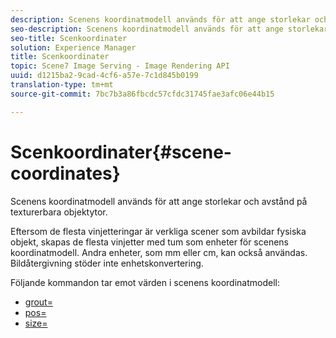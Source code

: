 ```yaml
---
description: Scenens koordinatmodell används för att ange storlekar och avstånd på texturerbara objektytor.
seo-description: Scenens koordinatmodell används för att ange storlekar och avstånd på texturerbara objektytor.
seo-title: Scenkoordinater
solution: Experience Manager
title: Scenkoordinater
topic: Scene7 Image Serving - Image Rendering API
uuid: d1215ba2-9cad-4cf6-a57e-7c1d845b0199
translation-type: tm+mt
source-git-commit: 7bc7b3a86fbcdc57cfdc31745fae3afc06e44b15

---
```



# Scenkoordinater{#scene-coordinates}

Scenens koordinatmodell används för att ange storlekar och avstånd på texturerbara objektytor.

Eftersom de flesta vinjetteringar är verkliga scener som avbildar fysiska objekt, skapas de flesta vinjetter med tum som enheter för scenens koordinatmodell. Andra enheter, som mm eller cm, kan också användas. Bildåtergivning stöder inte enhetskonvertering.

Följande kommandon tar emot värden i scenens koordinatmodell:

* [grout=](../../../../../../ir-api/http-protocol/image-rendering-api-ref/c-ir-http-protocol-ref/c-ir-http-protocol-command-reference/r-ir-grout.md#reference-73651cbbbc344adba2626ef950d3672a)
* [pos=](../../../../../../ir-api/http-protocol/image-rendering-api-ref/c-ir-http-protocol-ref/c-ir-http-protocol-command-reference/r-ir-pos.md#reference-22c10904a0ce4c8bb41c2c78104221b8)
* [size=](../../../../../../ir-api/http-protocol/image-rendering-api-ref/c-ir-http-protocol-ref/c-ir-http-protocol-command-reference/r-ir-http-size.md#reference-1220d6fbcde4479aba91de7adacdc988)

